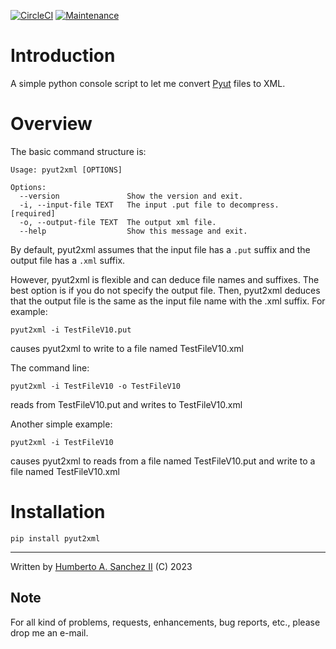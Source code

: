 [![CircleCI](https://dl.circleci.com/status-badge/img/gh/hasii2011/pyut2xml/tree/master.svg?style=shield)](https://dl.circleci.com/status-badge/redirect/gh/hasii2011/pyut2xml/tree/master)
[![Maintenance](https://img.shields.io/badge/Maintained%3F-yes-green.svg)](https://GitHub.com/Naereen/StrapDown.js/graphs/commit-activity)


# Introduction

A simple python console script to let me convert [Pyut](https://github.com/hasii2011/PyUt) files to XML.

# Overview

The basic command structure is:

```
Usage: pyut2xml [OPTIONS]

Options:
  --version               Show the version and exit.
  -i, --input-file TEXT   The input .put file to decompress.  [required]
  -o, --output-file TEXT  The output xml file.
  --help                  Show this message and exit.
```

By default, pyut2xml assumes that the input file has a `.put` suffix and the output file has a `.xml` suffix. 

However, pyut2xml is flexible and can deduce file names and suffixes.  The best option is if you do not specify the output file.  Then, pyut2xml deduces that the output file is the same as the input file name with the .xml suffix.  For example:

```pyut2xml -i TestFileV10.put```

causes pyut2xml to write to a file named TestFileV10.xml

The command line:

```pyut2xml -i TestFileV10 -o TestFileV10```

reads from TestFileV10.put and writes to TestFileV10.xml


Another simple example:

```pyut2xml -i TestFileV10```

causes pyut2xml to reads from a file named TestFileV10.put and write to a file named TestFileV10.xml

# Installation

```pip install pyut2xml```


___

Written by <a href="mailto:email@humberto.a.sanchez.ii@gmail.com?subject=Hello Humberto">Humberto A. Sanchez II</a>  (C) 2023

 

 
## Note
For all kind of problems, requests, enhancements, bug reports, etc.,
please drop me an e-mail.
